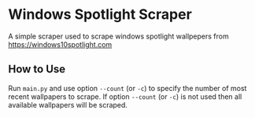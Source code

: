 # Windows Spotlight Scraper
A simple scraper used to scrape windows spotlight wallpepers from https://windows10spotlight.com

## How to Use
Run `main.py` and use option `--count` (or `-c`) to specify the number of most recent wallpapers to scrape.
If option `--count` (or `-c`) is not used then all available wallpapers will be scraped.
